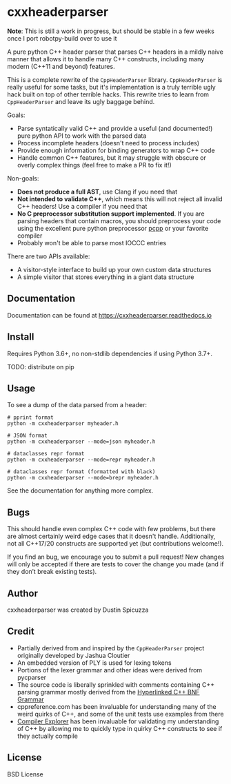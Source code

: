 cxxheaderparser
===============

**Note**: This is still a work in progress, but should be stable in a few weeks
once I port robotpy-build over to use it

A pure python C++ header parser that parses C++ headers in a mildly naive
manner that allows it to handle many C++ constructs, including many modern
(C++11 and beyond) features.

This is a complete rewrite of the `CppHeaderParser` library. `CppHeaderParser`
is really useful for some tasks, but it's implementation is a truly terrible
ugly hack built on top of other terrible hacks. This rewrite tries to learn
from `CppHeaderParser` and leave its ugly baggage behind.

Goals:

* Parse syntatically valid C++ and provide a useful (and documented!) pure
  python API to work with the parsed data
* Process incomplete headers (doesn't need to process includes)
* Provide enough information for binding generators to wrap C++ code
* Handle common C++ features, but it may struggle with obscure or overly
  complex things (feel free to make a PR to fix it!)

Non-goals:

* **Does not produce a full AST**, use Clang if you need that
* **Not intended to validate C++**, which means this will not reject all
  invalid C++ headers! Use a compiler if you need that
* **No C preprocessor substitution support implemented**. If you are parsing
  headers that contain macros, you should preprocess your code using the
  excellent pure python preprocessor [pcpp](https://github.com/ned14/pcpp)
  or your favorite compiler
* Probably won't be able to parse most IOCCC entries

There are two APIs available:

* A visitor-style interface to build up your own custom data structures 
* A simple visitor that stores everything in a giant data structure

Documentation
-------------

Documentation can be found at https://cxxheaderparser.readthedocs.io

Install
-------

Requires Python 3.6+, no non-stdlib dependencies if using Python 3.7+.

TODO: distribute on pip

Usage
-----

To see a dump of the data parsed from a header:

```
# pprint format
python -m cxxheaderparser myheader.h

# JSON format
python -m cxxheaderparser --mode=json myheader.h

# dataclasses repr format
python -m cxxheaderparser --mode=repr myheader.h

# dataclasses repr format (formatted with black)
python -m cxxheaderparser --mode=brepr myheader.h
```

See the documentation for anything more complex.

Bugs
----

This should handle even complex C++ code with few problems, but there are
almost certainly weird edge cases that it doesn't handle. Additionally,
not all C++17/20 constructs are supported yet (but contributions welcome!).

If you find an bug, we encourage you to submit a pull request! New
changes will only be accepted if there are tests to cover the change you
made (and if they don’t break existing tests).

Author
------

cxxheaderparser was created by Dustin Spicuzza

Credit
------

* Partially derived from and inspired by the `CppHeaderParser` project
  originally developed by Jashua Cloutier
* An embedded version of PLY is used for lexing tokens
* Portions of the lexer grammar and other ideas were derived from pycparser
* The source code is liberally sprinkled with comments containing C++ parsing
  grammar mostly derived from the [Hyperlinked C++ BNF Grammar](https://www.nongnu.org/hcb/)
* cppreference.com has been invaluable for understanding many of the weird
  quirks of C++, and some of the unit tests use examples from there
* [Compiler Explorer](godbolt.org) has been invaluable for validating my 
  understanding of C++ by allowing me to quickly type in quirky C++
  constructs to see if they actually compile

License
-------

BSD License